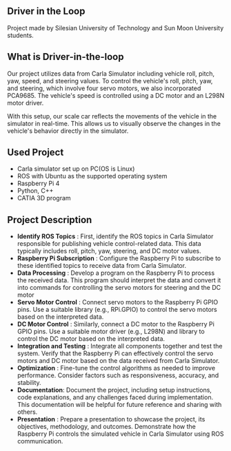 ## Driver in the Loop

Project made by Silesian University of Technology and Sun Moon University students.


## What is Driver-in-the-loop


Our project utilizes data from Carla Simulator including vehicle roll, pitch, yaw, speed, and steering values. To control the vehicle's roll, pitch, yaw, and steering, which involve four servo motors, we also incorporated PCA9685. The vehicle's speed is controlled using a DC motor and an L298N motor driver.

With this setup, our scale car reflects the movements of the vehicle in the simulator in real-time. This allows us to visually observe the changes in the vehicle's behavior directly in the simulator.


## Used Project

* Carla simulator set up on PC(OS is Linux)
* ROS with Ubuntu as the supported operating system
* Raspberry Pi 4
* Python, C++
* CATIA 3D program

## Project Description


* **Identify ROS Topics** : First, identify the ROS topics in Carla Simulator responsible for publishing vehicle control-related data. This data typically includes roll, pitch, yaw, steering, and DC motor values.
* **Raspberry Pi Subscription** : Configure the Raspberry Pi to subscribe to these identified topics to receive data from Carla Simulator.
* **Data Processing** : Develop a program on the Raspberry Pi to process the received data. This program should interpret the data and convert it into commands for controlling the servo motors for steering and the DC motor
* **Servo Motor Control** : Connect servo motors to the Raspberry Pi GPIO pins. Use a suitable library (e.g., RPi.GPIO) to control the servo motors based on the interpreted data.
* **DC Motor Control** : Similarly, connect a DC motor to the Raspberry Pi GPIO pins. Use a suitable motor driver (e.g., L298N) and library to control the DC motor based on the interpreted data.
* **Integration and Testing** : Integrate all components together and test the system. Verify that the Raspberry Pi can effectively control the servo motors and DC motor based on the data received from Carla Simulator.
* **Optimization** : Fine-tune the control algorithms as needed to improve performance. Consider factors such as responsiveness, accuracy, and stability.
* **Documentation**: Document the project, including setup instructions, code explanations, and any challenges faced during implementation. This documentation will be helpful for future reference and sharing with others.
* **Presentation** : Prepare a presentation to showcase the project, its objectives, methodology, and outcomes. Demonstrate how the Raspberry Pi controls the simulated vehicle in Carla Simulator using ROS communication.



